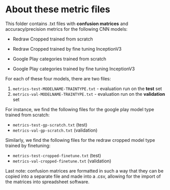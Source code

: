 # About these metric files

This folder contains .txt files with **confusion matrices** and accuracy/precision metrics for the following CNN models:

* Redraw Cropped trained from scratch

* Redraw Cropped trained by fine tuning InceptionV3

* Google Play categories trained from scratch

* Google Play categories trained by fine tuning InceptionV3


For each of these four models, there are two files:

1) `metrics-test-MODELNAME-TRAINTYPE.txt` - evaluation run on the **test** set
2) `metrics-val-MODELNAME-TRAINTYPE.txt` - evaluation run on the **validation** set


For instance, we find the following files for the google play model type trained from scratch:

* `metrics-test-gp-scratch.txt` (test)
* `metrics-val-gp-scratch.txt` (validation)

Similarly, we find the following files for the redraw cropped model type trained by finetuning:

* `metrics-test-cropped-finetune.txt` (test)
* `metrics-val-cropped-finetune.txt` (validation)

Last note: confusion matrices are formatted in such a way that they can be copied into a separate file and made into a .csv, allowing for the import of the matrices into spreadsheet software.